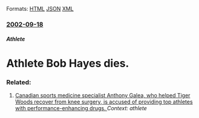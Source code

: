 
Formats: [HTML](/news/2002/09/18/athlete-bob-hayes-dies.html)  [JSON](/news/2002/09/18/athlete-bob-hayes-dies.json)  [XML](/news/2002/09/18/athlete-bob-hayes-dies.xml)  

### [2002-09-18](/news/2002/09/18/index.md)

##### Athlete
# Athlete Bob Hayes dies.




### Related:

1. [ Canadian sports medicine specialist Anthony Galea, who helped Tiger Woods recover from knee surgery, is accused of providing top athletes with performance-enhancing drugs. ](/news/2009/12/15/canadian-sports-medicine-specialist-anthony-galea-who-helped-tiger-woods-recover-from-knee-surgery-is-accused-of-providing-top-athletes-w.md) _Context: athlete_

